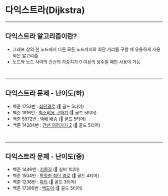# 다익스트라(Dijkstra)

---
## 다익스트라 알고리즘이란?
* 그래프 상의 한 노드에서 다른 모든 노드까지의 최단 거리를 구할 때 유용하게 사용되는 알고리즘
* 노드와 노드 사이의 간선의 가중치가 0 이상의 정수일 때만 사용이 가능
</br>

---
## 다익스트라 문제 - 난이도(하)
* 백준 1753번 : [최단경로](https://www.acmicpc.net/problem/1753) (🥇 골드 5티어)
* 백준 1916번 : [최소비용 구하기](https://www.acmicpc.net/problem/1916) (🥇 골드 5티어)
* 백준 5972번 : [택배 배송](https://www.acmicpc.net/problem/5972) (🥇 골드 5티어)
* 백준 14284번 : [간선 이어가기 2](https://www.acmicpc.net/problem/14284) (🥇 골드 5티어)
</br>

---
## 다익스트라 문제 - 난이도(중)
* 백준 1446번 : [지름길](https://www.acmicpc.net/problem/1446) (🥈 실버 1티어)
* 백준 1504번 : [특정한 최단 경로](https://www.acmicpc.net/problem/1504) (🥇 골드 4티어)
* 백준 1238번 : [파티](https://www.acmicpc.net/problem/1238) (🥇 골드 3티어)
* 백준 17396번 : [백도어](https://www.acmicpc.net/problem/17396) (🥇 골드 5티어)
</br>
